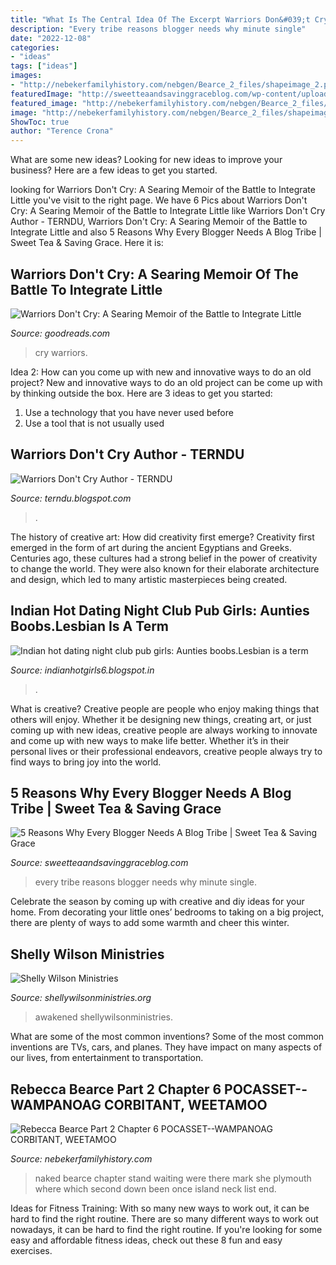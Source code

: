 ```yaml
---
title: "What Is The Central Idea Of The Excerpt Warriors Don&#039;t Cry - Indian Hot Dating Night Club Pub Girls: Aunties Boobs.lesbian Is A Term"
description: "Every tribe reasons blogger needs why minute single"
date: "2022-12-08"
categories:
- "ideas"
tags: ["ideas"]
images:
- "http://nebekerfamilyhistory.com/nebgen/Bearce_2_files/shapeimage_2.png"
featuredImage: "http://sweetteaandsavinggraceblog.com/wp-content/uploads/2014/07/Anatomy-of-Convo.jpg"
featured_image: "http://nebekerfamilyhistory.com/nebgen/Bearce_2_files/shapeimage_2.png"
image: "http://nebekerfamilyhistory.com/nebgen/Bearce_2_files/shapeimage_2.png"
ShowToc: true
author: "Terence Crona"
---
```



What are some new ideas?
Looking for new ideas to improve your business? Here are a few ideas to get you started.

	

		
looking for Warriors Don&#039;t Cry: A Searing Memoir of the Battle to Integrate Little you've visit to the right page. We have 6 Pics about Warriors Don&#039;t Cry: A Searing Memoir of the Battle to Integrate Little like Warriors Don&#039;t Cry Author - TERNDU, Warriors Don&#039;t Cry: A Searing Memoir of the Battle to Integrate Little and also 5 Reasons Why Every Blogger Needs A Blog Tribe | Sweet Tea &amp; Saving Grace. Here it is:
		
    
## Warriors Don&#039;t Cry: A Searing Memoir Of The Battle To Integrate Little

<img loading=lazy src="https://images.gr-assets.com/users/1210659126p2/1158201.jpg" onerror="this.onerror=null;this.src='https://tse4.mm.bing.net/th?id=OIP.3mt5ZCWbrfy7ZjqoxzXPMgAAAA&amp;pid=15.1';" alt="Warriors Don&#039;t Cry: A Searing Memoir of the Battle to Integrate Little">

_Source: goodreads.com_

>cry warriors. 

	

Idea 2: How can you come up with new and innovative ways to do an old project?
New and innovative ways to do an old project can be come up with by thinking outside the box. Here are 3 ideas to get you started: 
1. Use a technology that you have never used before 
2. Use a tool that is not usually used 

    
## Warriors Don&#039;t Cry Author - TERNDU

<img loading=lazy src="https://lh3.googleusercontent.com/proxy/mFadbM1SguxXl2HEmKYf5L1mKOtfE_URAmVlDfQQzdp7HB6GsQMSfo912CLqqnMxbh-s7j79D3i3FP1NLKPst37X9h-mIDdNZs0Z35jztL7T4kERBjuR9cH5qotW17OfGD1K7vtf3Hjq1A1QGTj2bvArzVU=w1200-h630-p-k-no-nu" onerror="this.onerror=null;this.src='https://tse1.mm.bing.net/th?id=OIP.aEV9cNryxAM1mu3uOyta3QAAAA&amp;pid=15.1';" alt="Warriors Don&#039;t Cry Author - TERNDU">

_Source: terndu.blogspot.com_

>. 

	

The history of creative art: How did creativity first emerge?
Creativity first emerged in the form of art during the ancient Egyptians and Greeks. Centuries ago, these cultures had a strong belief in the power of creativity to change the world. They were also known for their elaborate architecture and design, which led to many artistic masterpieces being created.

    
## Indian Hot Dating Night Club Pub Girls: Aunties Boobs.Lesbian Is A Term

<img loading=lazy src="http://upload.wikimedia.org/wikipedia/en/a/a5/Radclyffe_Hall_-_Sunday_Express.gif" onerror="this.onerror=null;this.src='https://tse1.mm.bing.net/th?id=OIP.pIPe95K8RaLjMSxEW4HTvAAAAA&amp;pid=15.1';" alt="Indian hot dating night club pub girls: Aunties boobs.Lesbian is a term">

_Source: indianhotgirls6.blogspot.in_

>. 

	

What is creative?
Creative people are people who enjoy making things that others will enjoy. Whether it be designing new things, creating art, or just coming up with new ideas, creative people are always working to innovate and come up with new ways to make life better. Whether it’s in their personal lives or their professional endeavors, creative people always try to find ways to bring joy into the world.

    
## 5 Reasons Why Every Blogger Needs A Blog Tribe | Sweet Tea &amp; Saving Grace

<img loading=lazy src="http://sweetteaandsavinggraceblog.com/wp-content/uploads/2014/07/Anatomy-of-Convo.jpg" onerror="this.onerror=null;this.src='https://tse3.mm.bing.net/th?id=OIP.Ff7L0Yro8xDBe-uvs97j1AHaHa&amp;pid=15.1';" alt="5 Reasons Why Every Blogger Needs A Blog Tribe | Sweet Tea &amp; Saving Grace">

_Source: sweetteaandsavinggraceblog.com_

>every tribe reasons blogger needs why minute single. 

	

Celebrate the season by coming up with creative and diy ideas for your home. From decorating your little ones’ bedrooms to taking on a big project, there are plenty of ways to add some warmth and cheer this winter.

    
## Shelly Wilson Ministries

<img loading=lazy src="http://shellywilsonministries.com/wp-content/uploads/2014/07/1655876_847856591906008_7066391653207369312_n-300x300.jpg" onerror="this.onerror=null;this.src='https://tse3.mm.bing.net/th?id=OIP.vZaI9EKSI6ldL5AviFEuggAAAA&amp;pid=15.1';" alt="Shelly Wilson Ministries">

_Source: shellywilsonministries.org_

>awakened shellywilsonministries. 

	

What are some of the most common inventions?
Some of the most common inventions are TVs, cars, and planes. They have impact on many aspects of our lives, from entertainment to transportation.

    
## Rebecca Bearce Part 2 Chapter 6 POCASSET--WAMPANOAG CORBITANT, WEETAMOO

<img loading=lazy src="http://nebekerfamilyhistory.com/nebgen/Bearce_2_files/shapeimage_2.png" onerror="this.onerror=null;this.src='https://tse4.mm.bing.net/th?id=OIP.706-nOu4hkVW19gYZbeuCAHaFD&amp;pid=15.1';" alt="Rebecca Bearce Part 2 Chapter 6 POCASSET--WAMPANOAG CORBITANT, WEETAMOO">

_Source: nebekerfamilyhistory.com_

>naked bearce chapter stand waiting were there mark she plymouth where which second down been once island neck list end. 

	

Ideas for Fitness Training: With so many new ways to work out, it can be hard to find the right routine.
There are so many different ways to work out nowadays, it can be hard to find the right routine. If you're looking for some easy and affordable fitness ideas, check out these 8 fun and easy exercises.

